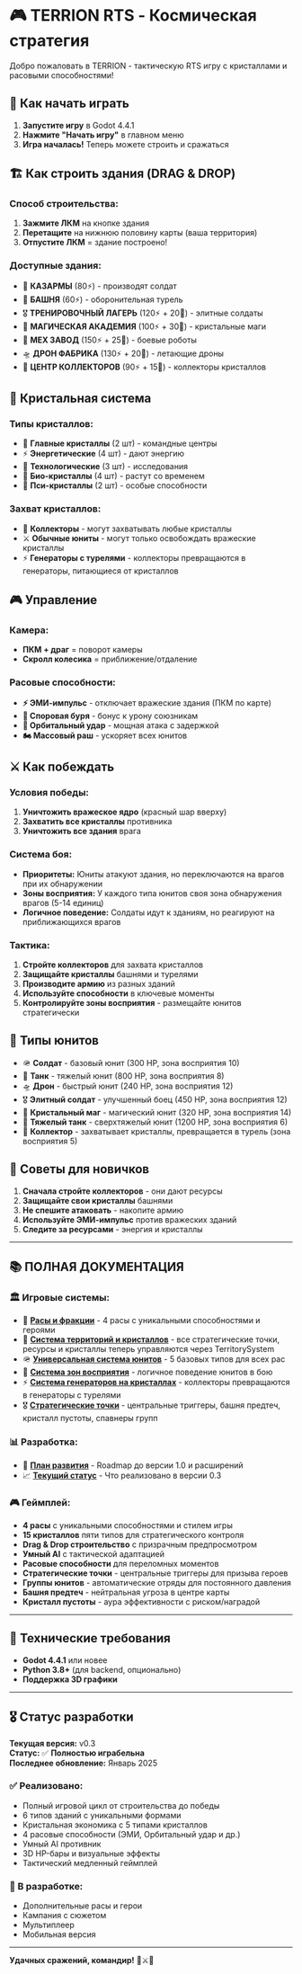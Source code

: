 # 🎮 TERRION RTS - Космическая стратегия

Добро пожаловать в TERRION - тактическую RTS игру с кристаллами и расовыми способностями!

## 🚀 **Как начать играть**

1. **Запустите игру** в Godot 4.4.1
2. **Нажмите "Начать игру"** в главном меню
3. **Игра началась!** Теперь можете строить и сражаться

## 🏗️ **Как строить здания (DRAG & DROP)**

### **Способ строительства:**
1. **Зажмите ЛКМ** на кнопке здания
2. **Перетащите** на нижнюю половину карты (ваша территория)
3. **Отпустите ЛКМ** = здание построено!

### **Доступные здания:**
- 🏰 **КАЗАРМЫ** (80⚡) - производят солдат
- 🗼 **БАШНЯ** (60⚡) - оборонительная турель
- 🎖️ **ТРЕНИРОВОЧНЫЙ ЛАГЕРЬ** (120⚡ + 20💎) - элитные солдаты
- 🔮 **МАГИЧЕСКАЯ АКАДЕМИЯ** (100⚡ + 30💎) - кристальные маги
- 🤖 **МЕХ ЗАВОД** (150⚡ + 25💎) - боевые роботы
- 🛸 **ДРОН ФАБРИКА** (130⚡ + 20💎) - летающие дроны
- 🏃 **ЦЕНТР КОЛЛЕКТОРОВ** (90⚡ + 15💎) - коллекторы кристаллов

## 💎 **Кристальная система**

### **Типы кристаллов:**
- 👑 **Главные кристаллы** (2 шт) - командные центры
- ⚡ **Энергетические** (4 шт) - дают энергию
- 🔬 **Технологические** (3 шт) - исследования
- 🌿 **Био-кристаллы** (4 шт) - растут со временем
- 🧠 **Пси-кристаллы** (2 шт) - особые способности

### **Захват кристаллов:**
- 🏃 **Коллекторы** - могут захватывать любые кристаллы
- ⚔️ **Обычные юниты** - могут только освобождать вражеские кристаллы
- ⚡ **Генераторы с турелями** - коллекторы превращаются в генераторы, питающиеся от кристаллов

## 🎮 **Управление**

### **Камера:**
- **ПКМ + драг** = поворот камеры
- **Скролл колесика** = приближение/отдаление

### **Расовые способности:**
- **⚡ ЭМИ-импульс** - отключает вражеские здания (ПКМ по карте)
- **🌿 Споровая буря** - бонус к урону союзникам
- **🚀 Орбитальный удар** - мощная атака с задержкой
- **🏍️ Массовый раш** - ускоряет всех юнитов

## ⚔️ **Как побеждать**

### **Условия победы:**
1. **Уничтожить вражеское ядро** (красный шар вверху)
2. **Захватить все кристаллы** противника
3. **Уничтожить все здания** врага

### **Система боя:**
- **Приоритеты:** Юниты атакуют здания, но переключаются на врагов при их обнаружении
- **Зоны восприятия:** У каждого типа юнитов своя зона обнаружения врагов (5-14 единиц)
- **Логичное поведение:** Солдаты идут к зданиям, но реагируют на приближающихся врагов

### **Тактика:**
1. **Стройте коллекторов** для захвата кристаллов
2. **Защищайте кристаллы** башнями и турелями
3. **Производите армию** из разных зданий
4. **Используйте способности** в ключевые моменты
5. **Контролируйте зоны восприятия** - размещайте юнитов стратегически

## 🤖 **Типы юнитов**

- 🪖 **Солдат** - базовый юнит (300 HP, зона восприятия 10)
- 🚗 **Танк** - тяжелый юнит (800 HP, зона восприятия 8)
- 🛸 **Дрон** - быстрый юнит (240 HP, зона восприятия 12)
- 🎖️ **Элитный солдат** - улучшенный боец (450 HP, зона восприятия 12)
- 🔮 **Кристальный маг** - магический юнит (320 HP, зона восприятия 14)
- 🚛 **Тяжелый танк** - сверхтяжелый юнит (1200 HP, зона восприятия 6)
- 🏃 **Коллектор** - захватывает кристаллы, превращается в турель (зона восприятия 5)

## 🎯 **Советы для новичков**

1. **Сначала стройте коллекторов** - они дают ресурсы
2. **Защищайте свои кристаллы** башнями
3. **Не спешите атаковать** - накопите армию
4. **Используйте ЭМИ-импульс** против вражеских зданий
5. **Следите за ресурсами** - энергия и кристаллы

---

## 📚 **ПОЛНАЯ ДОКУМЕНТАЦИЯ**

### **🏛️ Игровые системы:**
- 📖 **[Расы и фракции](docs/RACES_AND_FACTIONS.md)** - 4 расы с уникальными способностями и героями
- 💎 **[Система территорий и кристаллов](docs/CURRENT_STATUS.md)** - все стратегические точки, ресурсы и кристаллы теперь управляются через TerritorySystem
- 🪖 **[Универсальная система юнитов](docs/UNIVERSAL_UNIT_SYSTEM.md)** - 5 базовых типов для всех рас
- 🎯 **[Система зон восприятия](docs/UNIT_PERCEPTION_SYSTEM.md)** - логичное поведение юнитов в бою
- ⚡ **[Система генераторов на кристаллах](docs/CRYSTAL_GENERATOR_SYSTEM.md)** - коллекторы превращаются в генераторы с турелями
- 🎖️ **[Стратегические точки](docs/STRATEGIC_POINTS.md)** - центральные триггеры, башня предтеч, кристалл пустоты, спавнеры групп

### **📊 Разработка:**
- 🚀 **[План развития](docs/DEVELOPMENT_ROADMAP.md)** - Roadmap до версии 1.0 и расширений
- 📈 **[Текущий статус](docs/CURRENT_STATUS.md)** - Что реализовано в версии 0.3

### **🎮 Геймплей:**
- **4 расы** с уникальными способностями и стилем игры
- **15 кристаллов** пяти типов для стратегического контроля
- **Drag & Drop строительство** с призрачным предпросмотром
- **Умный AI** с тактической адаптацией
- **Расовые способности** для переломных моментов
- **Стратегические точки** - центральные триггеры для призыва героев
- **Группы юнитов** - автоматические отряды для постоянного давления
- **Башня предтеч** - нейтральная угроза в центре карты
- **Кристалл пустоты** - аура эффективности с риском/наградой

---

## 🔧 **Технические требования**

- **Godot 4.4.1** или новее
- **Python 3.8+** (для backend, опционально)
- **Поддержка 3D графики**

---

## 🎖️ **Статус разработки**

**Текущая версия:** v0.3  
**Статус:** ✅ **Полностью играбельна**  
**Последнее обновление:** Январь 2025

### **✅ Реализовано:**
- Полный игровой цикл от строительства до победы
- 6 типов зданий с уникальными формами
- Кристальная экономика с 5 типами кристаллов
- 4 расовые способности (ЭМИ, Орбитальный удар и др.)
- Умный AI противник
- 3D HP-бары и визуальные эффекты
- Тактический медленный геймплей

### **🔄 В разработке:**
- Дополнительные расы и герои
- Кампания с сюжетом
- Мультиплеер
- Мобильная версия

---

**Удачных сражений, командир!** 🚀⚔️💎
